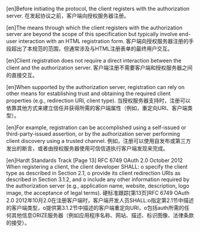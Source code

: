 [en]Before initiating the protocol, the client registers with the authorization server.
在发起协议之前，客户端向授权服务器注册。

[en]The means through which the client registers with the authorization server are beyond the scope of this specification but typically involve end-user interaction with an HTML registration form.
客户端向授权服务器注册的手段超出了本规范的范围，但通常涉及与HTML注册表单的最终用户交互。

[en]Client registration does not require a direct interaction between the client and the authorization server.
客户端注册不需要客户端和授权服务器之间的直接交互。

[en]When supported by the authorization server, registration can rely on other means for establishing trust and obtaining the required client properties (e.g., redirection URI, client type).
当授权服务器支持时，注册可以依靠其他方式来建立信任并获得所需的客户端属性（例如，重定向URI、客户端类型）。

[en]For example, registration can be accomplished using a self-issued or third-party-issued assertion, or by the authorization server performing client discovery using a trusted channel.
例如，注册可以使用自发布或第三方发出的断言，或者由授权服务器使用可信信道执行客户端发现来完成。

[en]Hardt Standards Track [Page 13] RFC 6749 OAuth 2.0 October 2012 When registering a client, the client developer SHALL: o specify the client type as described in Section 2.1, o provide its client redirection URIs as described in Section 3.1.2, and o include any other information required by the authorization server (e.g., application name, website, description, logo image, the acceptance of legal terms).
硬标准跟踪[第13页]RFC 6749 OAuth 2.0 2012年10月2.0在注册客户端时，客户端开发人员SHALL:o指定第2.1节中描述的客户端类型，o提供第3.1.2节中描述的客户端重定向URI，o包括auth所需的任何其他信息ORIZE服务器（例如应用程序名称、网站、描述、标识图像、法律条款的接受）。
